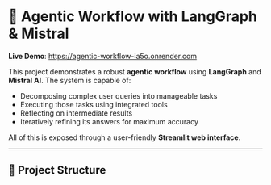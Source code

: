 # 🤖 Agentic Workflow with LangGraph & Mistral

**Live Demo**: https://agentic-workflow-ia5o.onrender.com

This project demonstrates a robust **agentic workflow** using **LangGraph** and **Mistral AI**. The system is capable of:

- Decomposing complex user queries into manageable tasks
- Executing those tasks using integrated tools
- Reflecting on intermediate results
- Iteratively refining its answers for maximum accuracy

All of this is exposed through a user-friendly **Streamlit web interface**.

---

## 📁 Project Structure

